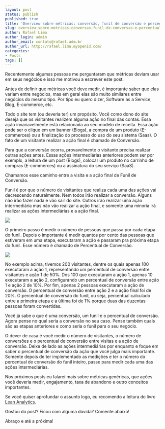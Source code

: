 ```yaml
---
layout: post
status: publish
published: true
title: 'Overview sobre métricas: conversão, funil de conversão e percentual de conversão'
slug: overview-sobre-metricas-conversao-funil-de-conversao-e-percentual-de-conversao
author: Rafael Lima
author_login: admin
author_email: contato@rafael.adm.br
author_url: http://rafael.lima.myopenid.com/
categories:
- Posts
tags: []
---
```


Recentemente algumas pessoas me perguntaram que métricas deviam usar em seus negócios e isso me motivou a escrever este post.



Antes de definir que métricas você deve medir, é importante saber que elas variam entre negócios, mas em geral elas são muito similares entre negócios do mesmo tipo. Por tipo eu quero dizer, Software as a Service, Blog, E-commerce, etc.



Todo o site tem (ou deveria ter) um propósito. Você como dono do site deseja que os visitantes realizem alguma ação no final das contas. Essa ação invariavelmente está relacionada ao seu modelo de receita. Essa ação pode ser o clique em um banner (Blogs), a compra de um produto (E-commerces) ou a finalização do processo do uso do seu sistema (Saas). O fato de um visitante realizar a ação final é chamado de Conversão.



Para que a conversão ocorra, provavelmente o visitante precisa realizar outras ações antes. Essas ações intermediárias anteriores podem ser por exemplo, a leitura de um post (Blogs), colocar um produto no carrinho de compras (E-commerces) ou a assinatura do seu serviço (SaaS).



Chamamos esse caminho entre a visita e a ação final de Funil de Conversão.



Funil é por que o número de visitantes que realiza cada uma das ações vai decrescendo naturalmente. Nem todos irão realizar a conversão. Alguns não irão fazer nada e vão sair do site. Outros irão realizar uma ação intermediária mas não vão realizar a ação final, e somente uma minoria irá realizar as ações intermediárias e a ação final.

![](http://rafael.adm.br/blog/images/posts/2015-04-29/overview-sobre-metricas-conversao-funil-de-conversao-e-percentual-de-conversao-0.png)

O primeiro passo é medir o número de pessoas que passa por cada etapa do funil. Depois o importante é medir quantos por cento das pessoas que estiveram em uma etapa, executaram a ação e passaram pra próxima etapa do funil. Esse número é chamado de Percentual de Conversão.



![](http://rafael.adm.br/blog/images/posts/2015-04-29/overview-sobre-metricas-conversao-funil-de-conversao-e-percentual-de-conversao-1.png)





No exemplo acima, tivemos 200 visitantes, dentre os quais apenas 100 executaram a ação 1, representando um percentual de conversão entre visitantes e ação 1 de 50%. Dos 100 que executaram a ação 1, apenas 10 executaram a ação 2, configurando um percentual de conversão entre ação 1 e ação 2 de 10%. Por fim, apenas 2 pessoas executaram a ação de conversão. O percentual de conversão entre ação 2 e a ação final foi de 20%. O percentual de conversão do funil, ou seja, percentual calculado entre a primeira etapa e a última foi de 1% porque duas das duzentas pessoas foram convertidas.



Você já sabe o que é uma conversão, um funil e o percentual de conversão. Agora pense no qual seria a conversão no seu caso. Pense também quais são as etapas anteriores e como seria o funil para o seu negócio.



O dever de casa é você medir o número de visitantes, o número de conversões e o percentual de conversão entre visitas e a ação de conversão. Deixe de lado as ações intermediárias por enquanto e foque em saber o percentual de conversão da ação que você julga mais importante. Somente depois de ter implementado as medições e ter o número do percentual de conversão do funil inteiro, passe para medir cada uma das ações intermediárias.



Nos próximos posts eu falarei mais sobre métricas genéricas, que ações você deveria medir, engajamento, taxa de abandono e outro conceitos importantes.



Se você quiser aprofundar o assunto logo, eu recomendo a leitura do livro [Lean Analytics](http://leananalyticsbook.com/).



Gostou do post? Ficou com alguma dúvida? Comente abaixo!



Abraço e até a próxima!

